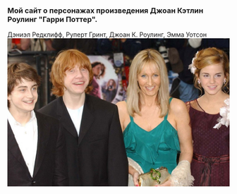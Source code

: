 ### Мой сайт о персонажах произведения Джоан Кэтлин Роулинг "Гарри Поттер".

Дэниэл Редклифф, Руперт Гринт, Джоан К. Роулинг, Эмма Уотсон
![Писательница с главными героями](screenshot/jkrowling.jpg)